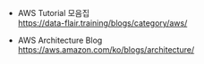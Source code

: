 * AWS Tutorial 모음집 </br>
https://data-flair.training/blogs/category/aws/ </br>

* AWS Architecture Blog </br>
https://aws.amazon.com/ko/blogs/architecture/ </br>
